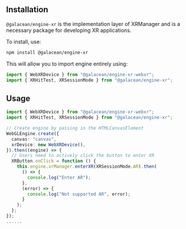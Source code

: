 ## Installation

`@galacean/engine-xr` is the implementation layer of XRManager and is a necessary package for developing XR applications.

To install, use:

```sh
npm install @galacean/engine-xr
```

This will allow you to import engine entirely using:

```javascript
import { WebXRDevice } from "@galacean/engine-xr-webxr";
import { XRHitTest, XRSessionMode } from "@galacean/engine-xr";
```

## Usage

```typescript
import { WebXRDevice } from "@galacean/engine-xr-webxr";
import { XRHitTest, XRSessionMode } from "@galacean/engine-xr";

// Create engine by passing in the HTMLCanvasElement
WebGLEngine.create({
  canvas: "canvas",
  xrDevice: new WebXRDevice(),
}).then((engine) => {
  // Users need to actively click the button to enter XR
  XRButton.onClick = function () {
    this.engine.xrManager.enterXR(XRSessionMode.AR).then(
      () => {
        console.log("Enter AR");
      },
      (error) => {
        console.log("Not supported AR", error);
      }
    );
  };
});
......
```
